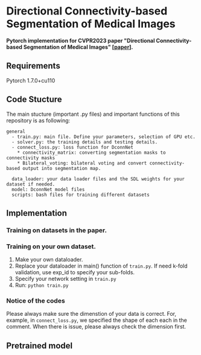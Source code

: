 # Directional Connectivity-based Segmentation of Medical Images
**Pytorch implementation for CVPR2023 paper "Directional Connectivity-based Segmentation of Medical Images" [[paper](https://arxiv.org/pdf/2304.00145.pdf)].**

## Requirements
Pytorch 1.7.0+cu110

## Code Stucture
The main stucture (important .py files) and important functions of this repository is as following:
```
general
  - train.py: main file. Define your parameters, selection of GPU etc.
  - solver.py: the training details and testing details.
  - connect_loss.py: loss function for DconnNet
    * connectivity_matrix: converting segmentation masks to connectivity masks
    * Bilateral_voting: bilateral voting and convert connectivity-based output into segmentation map.
    
  data_loader: your data loader files and the SDL weights for your dataset if needed.
  model: DconnNet model files
  scripts: bash files for training different datasets
```
## Implementation
### Training on datasets in the paper.

### Training on your own dataset.
 1. Make your own dataloader.
 2. Replace your dataloader in main() function of ```train.py```. If need k-fold validation, use exp_id to specify your sub-folds.
 3. Specify your network setting in ```train.py```
 4. Run: 
  ```python train.py```

### Notice of the codes
Please always make sure the dimenstion of your data is correct. For, example, in ```connect_loss.py```, we specified the shape of each each in the comment. When there is issue, please always check the dimension first.

## Pretrained model

